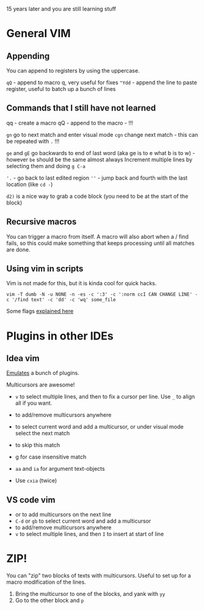 15 years later and you are still learning stuff

# General VIM

## Appending

You can append to registers by using the uppercase.

`qQ` - append to macro q, very useful for fixes
`"Ydd` - append the line to paste register, useful to batch up a bunch of lines

## Commands that I still have not learned

qq - create a macro
qQ - append to the macro - !!!

`gn` go to next match and enter visual mode
`cgn` change next match - this can be repeated with `.` !!!

`ge` and `gE` go backwards to end of last word (aka ge is to e what b is to w) - however `be` should be the same almost always
Increment multiple lines by selecting them and doing `g C-a`

`'.` - go back to last edited region
`''` - jump back and fourth with the last location (like `cd -`)

`d2)` is a nice way to grab a code block (you need to be at the start of the block)

## Recursive macros

You can trigger a macro from itself.
A macro will also abort when a / find fails, so this could make something that keeps processing until all matches are done.

## Using vim in scripts

Vim is not made for this, but it is kinda cool for quick hacks.

    vim -T dumb -N -u NONE -n -es -c ':3' -c ':norm ccI CAN CHANGE LINE' -c '/find text' -c 'dd' -c 'wq' some_file

Some flags [explained here](https://stackoverflow.com/questions/18860020/executing-vim-commands-in-a-shell-script)

# Plugins in other IDEs

## Idea vim

[Emulates](https://github.com/JetBrains/ideavim/wiki/Emulated-plugins) a bunch of plugins.

Multicursors are awesome!

* `v` to select multiple lines, and then <Alt-n> to fix a cursor per line. Use `_` to align all if you want.
* <Shift-Alt-Click> to add/remove multicursors anywhere
* <Alt-n> to select current word and add a multicursor, or under visual mode select the next match
* <Alt-x> to skip this match
* g<Alt-n> for case insensitive match

* `aa` and `ia` for argument text-objects
* Use `cxia` (twice)

## VS code vim

* <Cmd-Alt-Down> or <Ctrl-Alt-Down> to add multicursors on the next line
* `C-d` or `gb` to select current word and add a multicursor
* <Shift-Alt-Click> to add/remove multicursors anywhere
* `v` to select multiple lines, and then `I` to insert at start of line

# ZIP!

You can "zip" two blocks of texts with multicursors. Useful to set up for a macro modification of the lines.

1. Bring the multicursor to one of the blocks, and yank with `yy`
2. Go to the other block and `p`